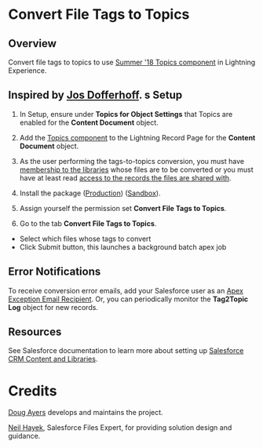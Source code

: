 Convert File Tags to Topics
==============================

Overview
--------

Convert file tags to topics to use [Summer '18 Topics component](https://releasenotes.docs.salesforce.com/en-us/summer18/release-notes/rn_general_topics_on_records.htm) in Lightning Experience.

Inspired by [Jos Dofferhoff](https://success.salesforce.com/_ui/core/chatter/groups/GroupProfilePage?g=0F93A0000009SE1&fId=0D53A00003f1lod).
s
Setup
-----

1. In Setup, ensure under **Topics for Object Settings** that Topics are enabled for the **Content Document** object.

2. Add the [Topics component](https://help.salesforce.com/articleView?id=collab_topics_records_admin_LEX.htm&type=5) to the Lightning Record Page for the **Content Document** object. 

3. As the user performing the tags-to-topics conversion, you must have [membership to the libraries](https://help.salesforce.com/articleView?id=content_workspace_create.htm&type=5) whose files are to be converted
or you must have at least read [access to the records the files are shared with](https://developer.salesforce.com/docs/atlas.en-us.api.meta/api/sforce_api_objects_contentdocumentlink.htm).

4. Install the package ([Production]()) ([Sandbox]()).

5. Assign yourself the permission set **Convert File Tags to Topics**.

6. Go to the tab **Convert File Tags to Topics**.
  * Select which files whose tags to convert
  * Click Submit button, this launches a background batch apex job
 

Error Notifications
-------------------

To receive conversion error emails, add your Salesforce user as an [Apex Exception Email Recipient](https://help.salesforce.com/articleView?id=code_apex_exceptions.htm&type=5).
Or, you can periodically monitor the **Tag2Topic Log** object for new records.

Resources
---------

See Salesforce documentation to learn more about setting up [Salesforce CRM Content and Libraries](https://help.salesforce.com/articleView?id=collab_admin_crm_content.htm&type=5).


Credits
=======

[Doug Ayers](https://douglascayers.com) develops and maintains the project.

[Neil Hayek](https://success.salesforce.com/ProfileView?userId=00530000003SpRm), Salesforce Files Expert, for providing solution design and guidance.
